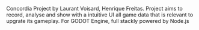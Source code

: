 Concordia Project by Laurant Voisard, Henrique Freitas.
Project aims to record, analyse and show with a intuitive UI all game data that is relevant to upgrate its gameplay.
For GODOT Engine, full stackly powered by Node.js
